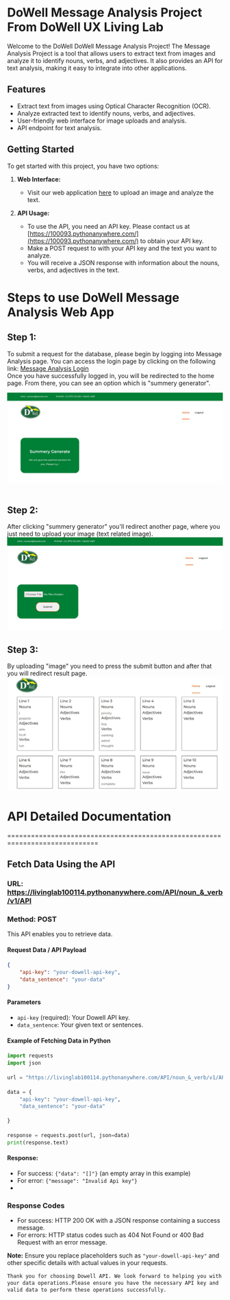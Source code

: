 # DoWell Message Analysis Project From DoWell UX Living Lab

Welcome to the DoWell DoWell Message Analysis Project! The Message Analysis Project is a tool that allows users to extract text from images and analyze it to identify nouns, verbs, and adjectives. It also provides an API for text analysis, making it easy to integrate into other applications.

## Features

- Extract text from images using Optical Character Recognition (OCR).
- Analyze extracted text to identify nouns, verbs, and adjectives.
- User-friendly web interface for image uploads and analysis.
- API endpoint for text analysis.

## Getting Started

To get started with this project, you have two options:

1. **Web Interface:**

   - Visit our web application [here](https://100093.pythonanywhere.com/) to upload an image and analyze the text.
   
2. **API Usage:**

   - To use the API, you need an API key. Please contact us at [https://100093.pythonanywhere.com/](https://100093.pythonanywhere.com/) to obtain your API key.
   - Make a POST request to with your API key and the text you want to analyze.
   - You will receive a JSON response with information about the nouns, verbs, and adjectives in the text.


# Steps to use DoWell Message Analysis Web App

## Step 1:
To submit a request for the database, please begin by logging into Message Analysis page. You can access the login page by clicking on the following link: [Message Analysis Login](https://livinglab100114.pythonanywhere.com/) <br>
Once you have successfully logged in, you will be redirected to the home page. From there, you can see an option which is "summery generator".

![Home](screenshots/home.jpg)
<br>
<br>
## Step 2:
After clicking "summery generator" you'll redirect another page, where you just need to upload your image (text related image).
![Image_Upload](screenshots/upload.jpg)
<br>
## Step 3:
By uploading "image" you need to press the submit button and after that you will redirect result page.
![Result](screenshots/result.jpg)
<br>

# API Detailed Documentation
=============================================================================
## Fetch Data Using the API

### URL: https://livinglab100114.pythonanywhere.com/API/noun_&_verb/v1/API
### Method: POST

This API enables you to retrieve data.

#### Request Data / API Payload

```json
{
    "api-key": "your-dowell-api-key",
    "data_sentence": "your-data"
}
```

#### Parameters

- `api-key` (required): Your Dowell API key.
- `data_sentence`: Your given text or sentences.

#### Example of Fetching Data in Python

```python
import requests
import json

url = "https://livinglab100114.pythonanywhere.com/API/noun_&_verb/v1/API"

data = {
    "api-key": "your-dowell-api-key",
    "data_sentence": "your-data"

}

response = requests.post(url, json=data)
print(response.text)
```

#### Response:

- For success: `{"data": "[]"}` (an empty array in this example)
- For error: `{"message": "Invalid Api key"}`
- 

### Response Codes

- For success: HTTP 200 OK with a JSON response containing a success message.
- For errors: HTTP status codes such as 404 Not Found or 400 Bad Request with an error message.

**Note:** Ensure you replace placeholders such as `"your-dowell-api-key"` and other specific details with actual values in your requests.

```
Thank you for choosing Dowell API. We look forward to helping you with your data operations.Please ensure you have the necessary API key and valid data to perform these operations successfully.
